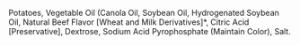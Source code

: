 Potatoes, Vegetable Oil (Canola Oil, Soybean Oil, Hydrogenated Soybean Oil, Natural Beef Flavor [Wheat and Milk Derivatives]*, Citric Acid [Preservative], Dextrose, Sodium Acid Pyrophosphate (Maintain Color), Salt.